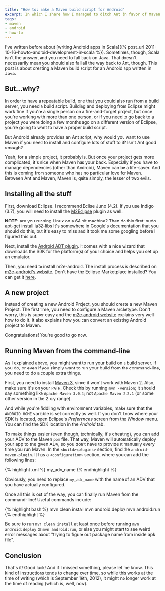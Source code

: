 ```yaml
---
title: "How to: make a Maven build script for Android"
excerpt: In which I share how I managed to ditch Ant in favor of Maven in my Android project.
tags:
- maven
- android
- how-to
---
```

I've written before about [writing Android apps in Scala]({% post_url 2011-10-16-howto-android-development-in-scala %}). Sometimes, though, Scala isn't the answer, and you need to fall back on Java. That doesn't necessarily mean you should also fall all the way back to Ant, though. This post is about creating a Maven build script for an Android app written in Java.

But...why?
----------
In order to have a repeatable build, one that you could also run from a build server, you need a build script. Building and deploying from Eclipse might work fine if you're a single person on a fire-and-forget project, but once you're working with more than one person, or if you need to go back to a project you were doing a few months ago on a different version of Eclipse, you're going to want to have a proper build script.

But Android already provides an Ant script, why would you want to use Maven if you need to install and configure lots of stuff to it? Isn't Ant good enough?

Yeah, for a simple project, it probably is. But once your project gets more complicated, it's nice when Maven has your back. Especially if you have to manage dependencies (other than Android), Maven can be a life-saver. And this is coming from someone who has no particular love for Maven. Between Ant and Maven, Maven is, quite simply, the lesser of two evils.

Installing all the stuff
------------------------
First, download Eclipse. I recommend Eclise Juno (4.2). If you use Indigo (3.7), you will need to install the [M2Eclipse](http://www.eclipse.org/m2e/download/) plugin as well.

**NOTE**: are you running Linux on a 64 bit machine? Then do this first:
    sudo apt-get install ia32-libs
It's somewhere in Google's documentation that you should do this, but it's easy to miss and it took me some googling before I figured this out.

Next, install the [Android ADT plugin](http://developer.android.com/sdk/installing/installing-adt.html). It comes with a nice wizard that downloads the SDK for the platform(s) of your choice and helps you set up an emulator.

Then, you need to install m2e-android. The install process is described on [m2e-android's website](http://rgladwell.github.com/m2e-android/). Don't have the Eclipse Marketplace installed? You can get it [here](http://www.eclipse.org/mpc/).

A new project
-------------
Instead of creating a new Android Project, you should create a new Maven Project. The first time, you need to configure a Maven archetype. Don't worry, this is super easy and the [m2e-android website](http://rgladwell.github.com/m2e-android/) explains very well how to do it. It also explains how you can convert an existing Android project to Maven.

Congratulations! You're good to go now.

Running Maven from the command-line
-----------------------------------
As I explained above, you might want to run your build on a build server. If you do, or even if you simply want to run your build from the command-line, you need to do a couple extra things.

First, you need to install [Maven 3](http://maven.apache.org/download.html), since it won't work with Maven 2. Also, make sure it's on your `PATH`. Check this by running `mvn -version`; it should say something like `Apache Maven 3.0.4`; not `Apache Maven 2.2.1` (or some other version in the 2.x.y range).

And while you're fiddling with environment variables, make sure that the `ANDROID_HOME` variable is set correctly as well. If you don't know where your SDK is located, open Eclipse's _Preferences_ screen from the _Window_ menu. You can find the SDK location in the _Android_ tab.

To make things easier (even though, technically, it's cheating), you can add your ADV to the Maven `pom` file. That way, Maven will automatically deploy your app to the given ADV, so you don't have to provide it manually every time you run Maven. In the `<build><plugins>` section, find the `android-maven-plugin`. It has a `<configuration>` section, where you can add the following lines:

{% highlight xml %}
<emulator>
  <adv>my_adv_name</adv>
</emulator>
{% endhighlight %}

Obviously, you need to replace `my_adv_name` with the name of an ADV that you have actually configured.

Once all this is out of the way, you can finally run Maven from the command-line! Useful commands include:

{% highlight bash %}
mvn clean install
mvn android:deploy
mvn android:run
{% endhighlight %}

Be sure to run `mvn clean install` at least once before running `mvn android:deploy` or `mvn android:run`, or else you might start to see weird error messages about "trying to figure out package name from inside apk file".

Conclusion
----------
That's it! Good luck! And if I missed something, please let me know. This kind of instructions tends to change over time, so while this works at the time of writing (which is September 16th, 2012), it might no longer work at the time of reading (which is, well, now).
